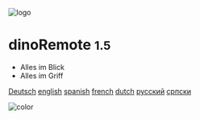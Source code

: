 ![logo](../assets/dinotec_logo_2.png)

# dinoRemote <small>1.5</small>

* Alles im Blick
* Alles im Griff


[Deutsch](de-de/README) [english](en-en/README)
[spanish](es-es/README)
[french](fr-fr/README)
[dutch](nl-nl/README)
[русский](ru-ru/README)
[српски](sr-sr/README)

<!-- background image -->



<!-- background color -->

![color](#f0f0f0)